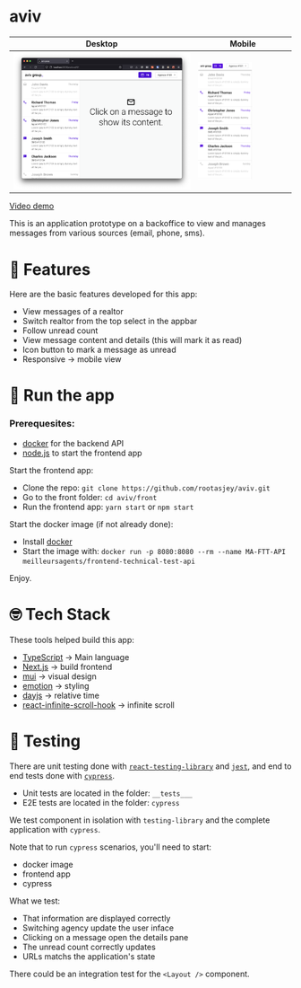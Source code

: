 # aviv

| Desktop | Mobile |
|---------|--------|
| ![](../screnshots/desktop_1.png) | <img src="../screnshots/mobile_1.png" style="width: 60%;" /> |

[Video demo](https://www.loom.com/share/78ad8b291e0b4c16ba111a84ec91cb0c)

This is an application prototype on a backoffice to view and manages messages from various sources (email, phone, sms).


# 🎉 Features 

Here are the basic features developed for this app:

* View messages of a realtor
* Switch realtor from the top select in the appbar
* Follow unread count
* View message content and details (this will mark it as read)
* Icon button to mark a message as unread
* Responsive → mobile view

# 🚀 Run the app

### Prerequesites:

* [docker](https://docker.com) for the backend API
* [node.js](https://nodejs.org) to start the frontend app


Start the frontend app:

* Clone the repo: `git clone https://github.com/rootasjey/aviv.git`
* Go to the front folder: `cd aviv/front`
* Run the frontend app: `yarn start` or `npm start`

Start the docker image (if not already done):

* Install [docker](https://docker.com)
* Start the image with: `docker run -p 8080:8080 --rm --name MA-FTT-API meilleursagents/frontend-technical-test-api`

Enjoy.

# 🤓 Tech Stack

These tools helped build this app:

* [TypeScript](https://www.typescriptlang.org/) → Main language
* [Next.js](https://nextjs.org) → build frontend
* [mui](https://mui.com) → visual design
* [emotion](https://emotion.sh) → styling
* [dayjs](https://day.js.org) → relative time
* [react-infinite-scroll-hook](https://github.com/onderonur/react-infinite-scroll-hook) → infinite scroll

# 🧪 Testing

There are unit testing done with [`react-testing-library`](https://testing-library.com) and [`jest`](https://jestjs.io), and end to end tests done with [`cypress`](https://cypress.io).

* Unit tests are located in the folder: `__tests___`
* E2E tests are located in the folder: `cypress`

We test component in isolation with `testing-library` and the complete application with `cypress`.

Note that to run `cypress` scenarios, you'll need to start:

* docker image
* frontend app
* cypress

What we test:

* That information are displayed correctly
* Switching agency update the user inface
* Clicking on a message open the details pane
* The unread count correctly updates
* URLs matchs the application's state

There could be an integration test for the `<Layout />` component.